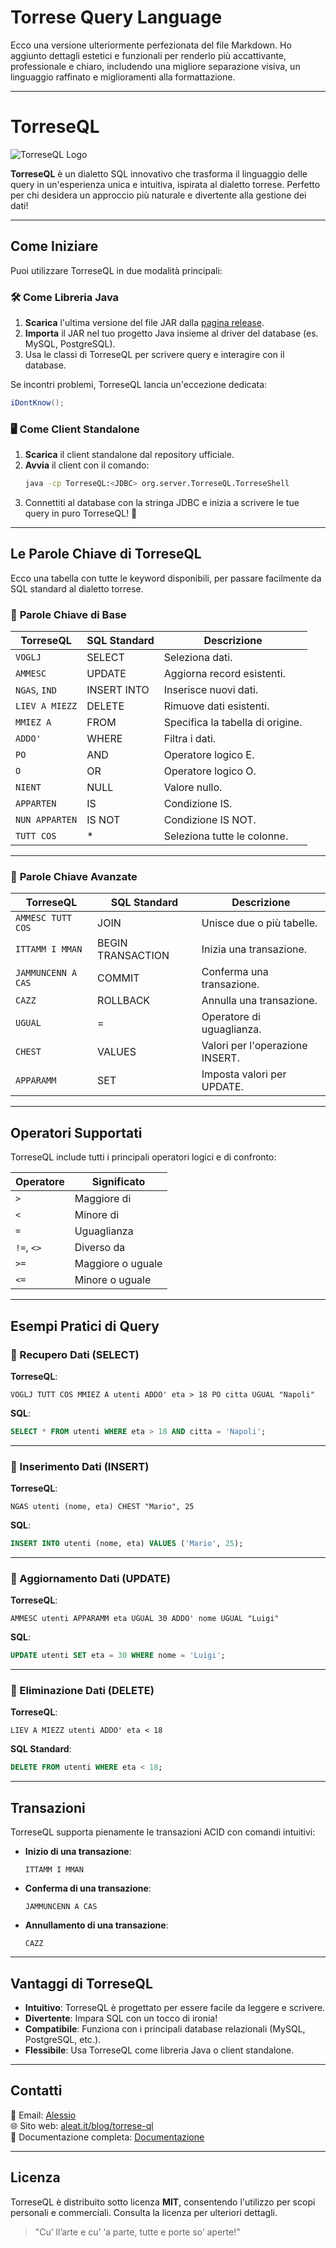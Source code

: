 # Torrese Query Language

Ecco una versione ulteriormente perfezionata del file Markdown. Ho aggiunto dettagli estetici e funzionali per renderlo più accattivante, professionale e chiaro, includendo una migliore separazione visiva, un linguaggio raffinato e miglioramenti alla formattazione.

---

# TorreseQL

![TorreseQL Logo](https://via.placeholder.com/300x100?text=TorreseQL)

**TorreseQL** è un dialetto SQL innovativo che trasforma il linguaggio delle query in un'esperienza unica e intuitiva, ispirata al dialetto torrese. Perfetto per chi desidera un approccio più naturale e divertente alla gestione dei dati!

---

## **Come Iniziare**

Puoi utilizzare TorreseQL in due modalità principali:

### 🛠 **Come Libreria Java**

1. **Scarica** l'ultima versione del file JAR dalla [pagina release](#).
2. **Importa** il JAR nel tuo progetto Java insieme al driver del database (es. MySQL, PostgreSQL).
3. Usa le classi di TorreseQL per scrivere query e interagire con il database.

Se incontri problemi, TorreseQL lancia un'eccezione dedicata:  
```java
iDontKnow();
```

### 🖥 **Come Client Standalone**

1. **Scarica** il client standalone dal repository ufficiale.
2. **Avvia** il client con il comando:
   ```bash
   java -cp TorreseQL:<JDBC> org.server.TorreseQL.TorreseShell
   ```
3. Connettiti al database con la stringa JDBC e inizia a scrivere le tue query in puro TorreseQL! 🎉

---

## **Le Parole Chiave di TorreseQL**

Ecco una tabella con tutte le keyword disponibili, per passare facilmente da SQL standard al dialetto torrese.

### 🌟 **Parole Chiave di Base**

| **TorreseQL**  | **SQL Standard** | **Descrizione**                  |
|----------------|------------------|----------------------------------|
| `VOGLJ`        | SELECT           | Seleziona dati.                  |
| `AMMESC`       | UPDATE           | Aggiorna record esistenti.       |
| `NGAS`, `IND`  | INSERT INTO      | Inserisce nuovi dati.            |
| `LIEV A MIEZZ` | DELETE           | Rimuove dati esistenti.          |
| `MMIEZ A`      | FROM             | Specifica la tabella di origine. |
| `ADDO'`        | WHERE            | Filtra i dati.                   |
| `PO`           | AND              | Operatore logico E.              |
| `O`            | OR               | Operatore logico O.              |
| `NIENT`        | NULL             | Valore nullo.                    |
| `APPARTEN`     | IS               | Condizione IS.                   |
| `NUN APPARTEN` | IS NOT           | Condizione IS NOT.               |
| `TUTT COS`     | *                | Seleziona tutte le colonne.      |

---

### 🔧 **Parole Chiave Avanzate**

| **TorreseQL**      | **SQL Standard**  | **Descrizione**                 |
|--------------------|-------------------|---------------------------------|
| `AMMESC TUTT COS`  | JOIN              | Unisce due o più tabelle.       |
| `ITTAMM I MMAN`    | BEGIN TRANSACTION | Inizia una transazione.         |
| `JAMMUNCENN A CAS` | COMMIT            | Conferma una transazione.       |
| `CAZZ`             | ROLLBACK          | Annulla una transazione.        |
| `UGUAL`            | =                 | Operatore di uguaglianza.       |
| `CHEST`            | VALUES            | Valori per l'operazione INSERT. |
| `APPARAMM`         | SET               | Imposta valori per UPDATE.      |

---

## **Operatori Supportati**

TorreseQL include tutti i principali operatori logici e di confronto:

| **Operatore** | **Significato**   |
|---------------|-------------------|
| `>`           | Maggiore di       |
| `<`           | Minore di         |
| `=`           | Uguaglianza       |
| `!=`, `<>`    | Diverso da        |
| `>=`          | Maggiore o uguale |
| `<=`          | Minore o uguale   |

---

## **Esempi Pratici di Query**

### 📌 Recupero Dati (SELECT)

**TorreseQL**:
```tql
VOGLJ TUTT COS MMIEZ A utenti ADDO' eta > 18 PO citta UGUAL "Napoli"
```

**SQL**:
```sql
SELECT * FROM utenti WHERE eta > 18 AND citta = 'Napoli';
```

---

### 📌 Inserimento Dati (INSERT)

**TorreseQL**:
```tql
NGAS utenti (nome, eta) CHEST "Mario", 25
```

**SQL**:
```sql
INSERT INTO utenti (nome, eta) VALUES ('Mario', 25);
```

---

### 📌 Aggiornamento Dati (UPDATE)

**TorreseQL**:
```tql
AMMESC utenti APPARAMM eta UGUAL 30 ADDO' nome UGUAL "Luigi"
```

**SQL**:
```sql
UPDATE utenti SET eta = 30 WHERE nome = 'Luigi';
```

---

### 📌 Eliminazione Dati (DELETE)

**TorreseQL**:
```tql
LIEV A MIEZZ utenti ADDO' eta < 18
```

**SQL Standard**:
```sql
DELETE FROM utenti WHERE eta < 18;
```

---

## **Transazioni**

TorreseQL supporta pienamente le transazioni ACID con comandi intuitivi:

- **Inizio di una transazione**:
   ```tql
   ITTAMM I MMAN
   ```

- **Conferma di una transazione**:
   ```tql
   JAMMUNCENN A CAS
   ```

- **Annullamento di una transazione**:
   ```tql
   CAZZ
   ```

---

## **Vantaggi di TorreseQL**

- **Intuitivo**: TorreseQL è progettato per essere facile da leggere e scrivere.
- **Divertente**: Impara SQL con un tocco di ironia!
- **Compatibile**: Funziona con i principali database relazionali (MySQL, PostgreSQL, etc.).
- **Flessibile**: Usa TorreseQL come libreria Java o client standalone.

---

## **Contatti**

📧 Email: [Alessio](mailto:alessio.attilio@aleat.it) <br />
🌐 Sito web: [aleat.it/blog/torrese-ql](#) <br />
📖 Documentazione completa: [Documentazione](aleat.it/blog/torrese-ql#docs) <br />

---

## **Licenza**

TorreseQL è distribuito sotto licenza **MIT**, consentendo l'utilizzo per scopi personali e commerciali. Consulta la licenza per ulteriori dettagli.

> "Cu’ ll’arte e cu’ ‘a parte, tutte e porte so’ aperte!"
